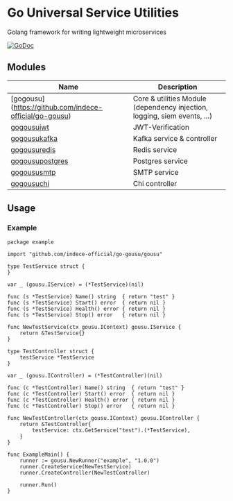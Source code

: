 # Go Universal Service Utilities
Golang framework for writing lightweight microservices

[![GoDoc](https://godoc.org/github.com/indece-official/go-gousu?status.svg)](https://godoc.org/github.com/indece-official/go-gousu)

## Modules
| Name | Description |
| --- | --- |
| [gogousu] (https://github.com/indece-official/go-gousu) | Core & utilities Module (dependency injection, logging, siem events, ...) |
| [gogousujwt](https://github.com/indece-official/go-gousu/tree/main/gousujwt) | JWT-Verification |
| [gogousukafka](https://github.com/indece-official/go-gousu/tree/main/gousukafka) | Kafka service & controller |
| [gogousuredis](https://github.com/indece-official/go-gousu/tree/main/gousuredis) | Redis service |
| [gogousupostgres](https://github.com/indece-official/go-gousu/tree/main/gousupostgres) | Postgres service |
| [gogoususmtp](https://github.com/indece-official/go-gousu/tree/main/goususmtp) | SMTP service |
| [gogousuchi](https://github.com/indece-official/go-gousu/tree/main/gousuchi) | Chi controller |

## Usage
### Example
```
package example

import "github.com/indece-official/go-gousu/gousu"

type TestService struct {
}

var _ (gousu.IService) = (*TestService)(nil)

func (s *TestService) Name() string  { return "test" }
func (s *TestService) Start() error  { return nil }
func (s *TestService) Health() error { return nil }
func (s *TestService) Stop() error   { return nil }

func NewTestService(ctx gousu.IContext) gousu.IService {
	return &TestService{}
}

type TestController struct {
	testService *TestService
}

var _ (gousu.IController) = (*TestController)(nil)

func (c *TestController) Name() string  { return "test" }
func (c *TestController) Start() error  { return nil }
func (c *TestController) Health() error { return nil }
func (c *TestController) Stop() error   { return nil }

func NewTestController(ctx gousu.IContext) gousu.IController {
	return &TestController{
		testService: ctx.GetService("test").(*TestService),
	}
}

func ExampleMain() {
	runner := gousu.NewRunner("example", "1.0.0")
	runner.CreateService(NewTestService)
	runner.CreateController(NewTestController)

	runner.Run()
}
```
